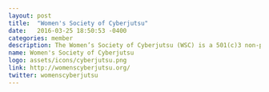 ```yaml
---
layout: post
title:  "Women's Society of Cyberjutsu"
date:   2016-03-25 18:50:53 -0400
categories: member
description: The Women’s Society of Cyberjutsu (WSC) is a 501(c)3 non-profit  passionate about helping and empowering women to succeed in the Cybersecurity field. We are a community of women supporting each other through every step of her career journey. Whether you're transitioning to cybersecurity, just entering the field, or are a seasoned vet, our top-notch hands-on technical training and workshops provide the practical skills that translate into real world experience.
name: Women's Society of Cyberjutsu
logo: assets/icons/cyberjutsu.png
link: http://womenscyberjutsu.org/
twitter: womenscyberjutsu
---
```


